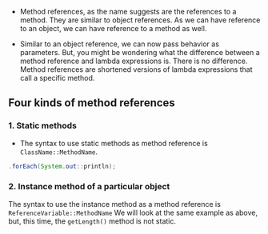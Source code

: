 - Method references, as the name suggests are the references to a method. They are similar to object references. As we can have reference to an object, we can have reference to a method as well.

- Similar to an object reference, we can now pass behavior as parameters. But, you might be wondering what the difference between a method reference and lambda expressions is. There is no difference. Method references are shortened versions of lambda expressions that call a specific method.

## Four kinds of method references
### 1. Static methods

- The syntax to use static methods as method reference is `ClassName::MethodName`.
```java
.forEach(System.out::println);
```

### 2. Instance method of a particular object
The syntax to use the instance method as a method reference is `ReferenceVariable::MethodName`
We will look at the same example as above, but, this time, the `getLength()` method is not static.
